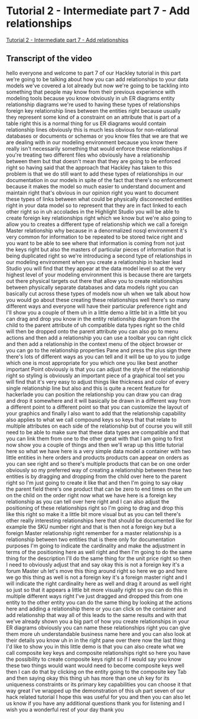 
# Tutorial 2 - Intermediate part 7 - Add relationships

[Tutorial 2 - Intermediate part 7 - Add relationships](https://community.hackolade.com/slides/slide/part-7-add-relationships-14?fullscreen=1)

## Transcript of the video

hello everyone and welcome to part 7 of our Hackley tutorial in this part we're going to be talking about how you can add relationships to your data models we've covered a lot already but now we're going to be tackling into something that people may know from their previous experience with modeling tools because you know obviously in uh ER diagrams entity relationship diagrams we're used to having these types of relationships foreign key relationship lines between the entities right because usually they represent some kind of a constraint on an attribute that is part of a table right this is a normal thing for us ER diagrams would contain relationship lines obviously this is much less obvious for non-relational databases or documents or schemas or you know files that we are that we are dealing with in our modeling environment because you know there really isn't necessarily something that would enforce these relationships if you're treating two different files who obviously have a relationship between them but that doesn't mean that they are going to be enforced right so having said that the approach that Hackley has taken to this problem is that we do still want to add these types of relationships in our documentation in our models in spite of the fact that there's no enforcement because it makes the model so much easier to understand document and maintain right that's obvious in our opinion right you want to document these types of links between what could be physically disconnected entities right in your data model so to represent that they are in fact linked to each other right so in uh accolades in the Highlight Studio you will be able to create foreign key relationships right which we know but we're also going to allow you to creates a different type of relationship which we call a foreign Master relationship why because in a denormalized nosql environment it's very common for information to be repeated to be stored twice right and you want to be able to see where that information is coming from not just the keys right but also the masters of particular pieces of information that is being duplicated right so we're introducing a second type of relationships in our modeling environment when you create a relationship in hacker lead Studio you will find that they appear at the data model level so at the very highest level of your modeling environment this is because there are targets out there physical targets out there that allow you to create relationships between physically separate databases and data models right you can basically cut across these types of models now uh when we talk about how you would go about these creating these relationships well there's so many different ways and everyone will have their particular preference right and I'll show you a couple of them uh in a little demo a little bit in a little bit you can drag and drop you know in the entity relationship diagram from the child to the parent attribute of uh compatible data types right so the child will then be dropped onto the parent attribute you can also go to menu actions and then add a relationship you can use a toolbar you can right click and then add a relationship in the context menu of the object browser or you can go to the relationship properties Pane and press the plus sign there there's lots of different ways as you can tell and it will be up to you to judge which one is most appropriate for you which one you like best another important Point obviously is that you can adjust the style of the relationship right so styling is obviously an important piece of a graphical tool set you will find that it's very easy to adjust things like thickness and color of every single relationship line but also and this is quite a recent feature for hackerlade you can position the relationship you can draw you can drag and drop it somewhere and it will basically be drawn in a different way from a different point to a different point so that you can customize the layout of your graphics and finally I also want to add that the relationship capability also applies to what we call compound keys so keys that that relate to multiple attributes on each side of the relationship but of course you will still need to be able to make sure that these data types are compatible and that you can link them from one to the other great with that I am going to first now show you a couple of things and then we'll wrap up this little tutorial here so what we have here is a very simple data model a container with two little entities in here orders and products products can appear on orders as you can see right and so there's multiple products that can be on one order obviously so my preferred way of creating a relationship between these two entities is by dragging and dropping from the child over here to the parent right so I'm just going to create it like that and then I'm going to say okay the parent field there's one product that can be zero to end times on the um on the child on the order right now what we have here is a foreign key relationship as you can tell over here right and I can also adjust the positioning of these relationships right so I'm going to drag and drop this like this right so make it a little bit more visual but as you can tell there's other really interesting relationships here that should be documented like for example the SKU number right and that is then not a foreign key but a foreign Master relationship right remember for a master relationship is a relationship between two entities that is there only for documentation purposes I'm going to indicate the cardinality and make the adjustment in terms of the positioning here as well right and then I'm going to do the same thing for the description I'll do the same thing for the unit price right so then I need to obviously adjust that and say okay this is not a foreign key it's a forum Master uh let's move this thing around right so here we go and here we go this thing as well is not a foreign key it's a foreign master right and I will indicate the right cardinality here as well and drag it around as well right so just so that it appears a little bit more visually right so you can do this in multiple different ways right I've just dragged and dropped this from one entity to the other entity you can do the same thing by looking at the actions here and adding a relationship there or you can click on the container and add relationship that way all of this leads to the same results and with that we've already shown you a big part of how you create relationships in your ER diagrams obviously you can name these relationships right you can give them more uh understandable business name here and you can also look at their details you know uh in in the right pane over there now the last thing I'd like to show you in this little demo is that you can also create what we call composite key keys and composite relationships right so here you have the possibility to create composite keys right so if I would say you know these two things would want would need to become composite keys well then I can do that by clicking on the entity going to the composite key Tab and then saying okay this thing uh has more than one uh key for its uniqueness constraints or its primary key capabilities you can choose it that way great I've wrapped up the demonstration of this uh part seven of our hack related tutorial I hope this was useful for you and then you can also let us know if you have any additional questions thank you for listening and I wish you a wonderful rest of your day thank you